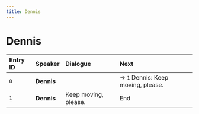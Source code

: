 ```yaml
---
title: Dennis
---
```


# Dennis


| Entry ID | Speaker | Dialogue | Next |
| :------- | :------ | :------- | :------------ |
| `0` | **Dennis** |  | → `1` Dennis: Keep moving, please\. |
| `1` | **Dennis** | Keep moving, please\. | End |
